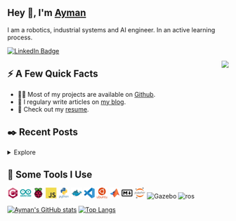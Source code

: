 <h2>Hey 👋, I'm <a href="https://www.aymandamoun.com/">Ayman</a></h2>
<p>I am a robotics, industrial systems and AI engineer. In an active learning process.</p>
<p><a href="https://www.linkedin.com/in/aymandamoun/"><img src="https://img.shields.io/badge/-@aymandamoun-0077B5?style=flat-square&amp;labelColor=0077B5&amp;logo=LinkedIn&amp;link=https://www.linkedin.com/in/aymandamoun/" alt="LinkedIn Badge"></a></p>
<img align="right" src="https://media1.giphy.com/media/13HgwGsXF0aiGY/giphy.gif" />
<h2>⚡️ A Few Quick Facts</h2>
<ul>
<li>👨‍💻 Most of my projects are available on <a href="https://github.com/damounayman">Github</a>.</li>
<li>📝 I regulary write articles on <a href="https://www.aymandamoun.com/">my blog</a>.</li>
<li>📙 Check out my <a href="https://www.aymandamoun.com/about/">resume</a>.</li>
</ul>
<h2>✒️ Recent Posts</h2>
<details>
    <summary>Explore</summary>
    <li><a target="_blank" href="https://www.aymandamoun.com/projects/ai-enabledrobots/">AI-driven robot from simulators to real world
</a></li><li><a target="_blank" href="https://www.aymandamoun.com/projects/dynamicsimulation/">Dynamic simulation of an industrial robot in collaboration with an operator for safety purpose
</a></li><li><a target="_blank" href="https://www.aymandamoun.com/projects/smart-factory/">Design of a cyber physical production cell
</a></li>
</details>
<h2>🚀 Some Tools I Use</h2>
<p align="left">
<img src="https://raw.githubusercontent.com/devicons/devicon/master/icons/cplusplus/cplusplus-original.svg" alt="cplusplus" width="25" height="25" />
<img src="https://raw.githubusercontent.com/devicons/devicon/master/icons/arduino/arduino-original-wordmark.svg" alt="arduino" width="25" height="25" />
<img src="https://raw.githubusercontent.com/devicons/devicon/master/icons/raspberrypi/raspberrypi-original.svg" alt="raspberrypi" width="25" height="25" />
<img src="https://raw.githubusercontent.com/devicons/devicon/master/icons/javascript/javascript-original.svg" alt="javascript" width="25" height="25" />
<img src="https://raw.githubusercontent.com/devicons/devicon/master/icons/python/python-original-wordmark.svg" alt="python" width="25" height="25" />
<img src="https://raw.githubusercontent.com/devicons/devicon/master/icons/docker/docker-original.svg" alt="Docker" width="25" height="25" />
<img src="https://raw.githubusercontent.com/devicons/devicon/master/icons/vscode/vscode-original.svg" alt="vscode" width="25" height="25" />
<img src="https://raw.githubusercontent.com/devicons/devicon/master/icons/ubuntu/ubuntu-plain-wordmark.svg" alt="ubuntu" width="25" height="25" />
<img src="https://raw.githubusercontent.com/devicons/devicon/master/icons/matlab/matlab-original.svg" alt="matlab" width="25" height="25" />
<img src="https://raw.githubusercontent.com/devicons/devicon/master/icons/markdown/markdown-original.svg" alt="markdown" width="25" height="25" />
<img src="https://raw.githubusercontent.com/devicons/devicon/master/icons/jupyter/jupyter-original-wordmark.svg" alt="jupyter" width="25" height="25" />
<img src="https://upload.wikimedia.org/wikipedia/en/5/5e/Gazebo_logo_without_text.svg" alt="Gazebo" width="25" height="25" />
<img src="https://answers.ros.org/upfiles/14554624266871161.png" alt="ros" width="25" height="25" />
</p>


[![Ayman's GitHub stats](https://github-readme-stats.vercel.app/api?username=damounayman)](https://github.com/damounayman)
[![Top Langs](https://github-readme-stats.vercel.app/api/top-langs/?username=damounayman&layout=compact)](https://github.com/damounayman)
